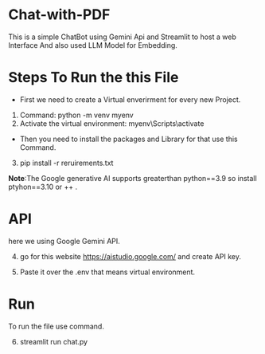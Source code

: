 # Chat-with-PDF

This is a simple ChatBot using Gemini Api and Streamlit to host a web Interface And also used LLM Model for Embedding.

# Steps To Run the this File

- First we need to create a Virtual enverirment for every new Project.
1. Command: python -m venv myenv
2. Activate the virtual environment: myenv\Scripts\activate
- Then you need to install the packages and Library for that use this Command.
3. pip install -r reruirements.txt

**Note**:The Google generative AI supports greaterthan python==3.9 so install ptyhon==3.10 or ++ .

# API

here we using Google Gemini API.

4. go for this website https://aistudio.google.com/ and create API key.
  
5. Paste it over the .env that means virtual environment.

# Run

To run the file use command.

6. streamlit run chat.py
